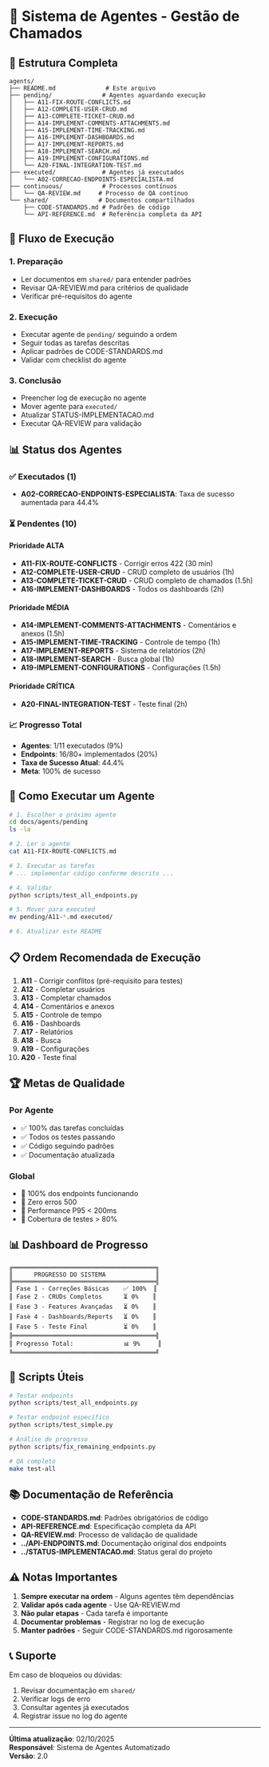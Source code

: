 # 🤖 Sistema de Agentes - Gestão de Chamados

## 📁 Estrutura Completa

```
agents/
├── README.md              # Este arquivo
├── pending/              # Agentes aguardando execução
│   ├── A11-FIX-ROUTE-CONFLICTS.md
│   ├── A12-COMPLETE-USER-CRUD.md
│   ├── A13-COMPLETE-TICKET-CRUD.md
│   ├── A14-IMPLEMENT-COMMENTS-ATTACHMENTS.md
│   ├── A15-IMPLEMENT-TIME-TRACKING.md
│   ├── A16-IMPLEMENT-DASHBOARDS.md
│   ├── A17-IMPLEMENT-REPORTS.md
│   ├── A18-IMPLEMENT-SEARCH.md
│   ├── A19-IMPLEMENT-CONFIGURATIONS.md
│   └── A20-FINAL-INTEGRATION-TEST.md
├── executed/             # Agentes já executados
│   └── A02-CORRECAO-ENDPOINTS-ESPECIALISTA.md
├── continuous/           # Processos contínuos
│   └── QA-REVIEW.md     # Processo de QA contínuo
└── shared/              # Documentos compartilhados
    ├── CODE-STANDARDS.md # Padrões de código
    └── API-REFERENCE.md  # Referência completa da API
```

## 🎯 Fluxo de Execução

### 1. Preparação
- Ler documentos em `shared/` para entender padrões
- Revisar QA-REVIEW.md para critérios de qualidade
- Verificar pré-requisitos do agente

### 2. Execução
- Executar agente de `pending/` seguindo a ordem
- Seguir todas as tarefas descritas
- Aplicar padrões de CODE-STANDARDS.md
- Validar com checklist do agente

### 3. Conclusão
- Preencher log de execução no agente
- Mover agente para `executed/`
- Atualizar STATUS-IMPLEMENTACAO.md
- Executar QA-REVIEW para validação

## 📊 Status dos Agentes

### ✅ Executados (1)
- **A02-CORRECAO-ENDPOINTS-ESPECIALISTA**: Taxa de sucesso aumentada para 44.4%

### ⏳ Pendentes (10)

#### Prioridade ALTA
- **A11-FIX-ROUTE-CONFLICTS** - Corrigir erros 422 (30 min)
- **A12-COMPLETE-USER-CRUD** - CRUD completo de usuários (1h)
- **A13-COMPLETE-TICKET-CRUD** - CRUD completo de chamados (1.5h)
- **A16-IMPLEMENT-DASHBOARDS** - Todos os dashboards (2h)

#### Prioridade MÉDIA
- **A14-IMPLEMENT-COMMENTS-ATTACHMENTS** - Comentários e anexos (1.5h)
- **A15-IMPLEMENT-TIME-TRACKING** - Controle de tempo (1h)
- **A17-IMPLEMENT-REPORTS** - Sistema de relatórios (2h)
- **A18-IMPLEMENT-SEARCH** - Busca global (1h)
- **A19-IMPLEMENT-CONFIGURATIONS** - Configurações (1.5h)

#### Prioridade CRÍTICA
- **A20-FINAL-INTEGRATION-TEST** - Teste final (2h)

### 📈 Progresso Total
- **Agentes**: 1/11 executados (9%)
- **Endpoints**: 16/80+ implementados (20%)
- **Taxa de Sucesso Atual**: 44.4%
- **Meta**: 100% de sucesso

## 🚀 Como Executar um Agente

```bash
# 1. Escolher o próximo agente
cd docs/agents/pending
ls -la

# 2. Ler o agente
cat A11-FIX-ROUTE-CONFLICTS.md

# 3. Executar as tarefas
# ... implementar código conforme descrito ...

# 4. Validar
python scripts/test_all_endpoints.py

# 5. Mover para executed
mv pending/A11-*.md executed/

# 6. Atualizar este README
```

## 📋 Ordem Recomendada de Execução

1. **A11** - Corrigir conflitos (pré-requisito para testes)
2. **A12** - Completar usuários
3. **A13** - Completar chamados
4. **A14** - Comentários e anexos
5. **A15** - Controle de tempo
6. **A16** - Dashboards
7. **A17** - Relatórios
8. **A18** - Busca
9. **A19** - Configurações
10. **A20** - Teste final

## 🏆 Metas de Qualidade

### Por Agente
- ✅ 100% das tarefas concluídas
- ✅ Todos os testes passando
- ✅ Código seguindo padrões
- ✅ Documentação atualizada

### Global
- 🎯 100% dos endpoints funcionando
- 🎯 Zero erros 500
- 🎯 Performance P95 < 200ms
- 🎯 Cobertura de testes > 80%

## 📊 Dashboard de Progresso

```
╔════════════════════════════════════════╗
║      PROGRESSO DO SISTEMA              ║
╠════════════════════════════════════════╣
║ Fase 1 - Correções Básicas    ✅ 100%  ║
║ Fase 2 - CRUDs Completos      ⏳ 0%    ║
║ Fase 3 - Features Avançadas   ⏳ 0%    ║
║ Fase 4 - Dashboards/Reports   ⏳ 0%    ║
║ Fase 5 - Teste Final          ⏳ 0%    ║
╠════════════════════════════════════════╣
║ Progresso Total:              📊 9%     ║
╚════════════════════════════════════════╝
```

## 🔧 Scripts Úteis

```bash
# Testar endpoints
python scripts/test_all_endpoints.py

# Testar endpoint específico
python scripts/test_simple.py

# Análise de progresso
python scripts/fix_remaining_endpoints.py

# QA completo
make test-all
```

## 📚 Documentação de Referência

- **CODE-STANDARDS.md**: Padrões obrigatórios de código
- **API-REFERENCE.md**: Especificação completa da API
- **QA-REVIEW.md**: Processo de validação de qualidade
- **../API-ENDPOINTS.md**: Documentação original dos endpoints
- **../STATUS-IMPLEMENTACAO.md**: Status geral do projeto

## ⚠️ Notas Importantes

1. **Sempre executar na ordem** - Alguns agentes têm dependências
2. **Validar após cada agente** - Use QA-REVIEW.md
3. **Não pular etapas** - Cada tarefa é importante
4. **Documentar problemas** - Registrar no log de execução
5. **Manter padrões** - Seguir CODE-STANDARDS.md rigorosamente

## 📞 Suporte

Em caso de bloqueios ou dúvidas:
1. Revisar documentação em `shared/`
2. Verificar logs de erro
3. Consultar agentes já executados
4. Registrar issue no log do agente

---

**Última atualização**: 02/10/2025  
**Responsável**: Sistema de Agentes Automatizado  
**Versão**: 2.0